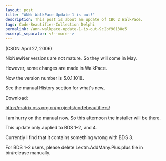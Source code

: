```yaml
---
layout: post
title: "ANN: WalkPace Update 1 is out!"
description: This post is about an update of CBC 2 WalkPace.
tags: Code-Beautifier-Collection Delphi
permalink: /ann-walkpace-update-1-is-out-9c2bf90138e5
excerpt_separator: <!--more-->
---
```

(CSDN April 27, 2006)

NixNewNer versions are not mature. So they will come in May.

However, some changes are made in WalkPace.
<!--more-->

Now the version number is 5.0.1.1018.

See the manual History section for what's new.

Download:

http://matrix.oss.org.cn/projects/codebeautifiers/

I am hurry on the manual now. So this afternoon the installer will be there.

This update only applied to BDS 1–2, and 4.

Currently I find that it contains something wrong with BDS 3.

For BDS 1–2 users, please delete Lextm.AddMany.Plus.plus file in bin/release manually.
